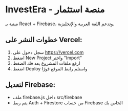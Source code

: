 # InvestEra - منصة استثمار
مبنية بـ React + Firebase، وتدعم اللغة العربية والإنجليزية.

## خطوات النشر على Vercel:
1. سجل دخول على https://vercel.com
2. اضغط New Project واختر "Import"
3. ارفع ملفات المشروع بعد فك الضغط
4. اضغط Deploy واستلم رابط الموقع فورًا

## لتعديل Firebase:
- ملف firebase.js داخل src/firebase
- يتم ربط Auth + Firestore من حساب Firebase الخاص بك